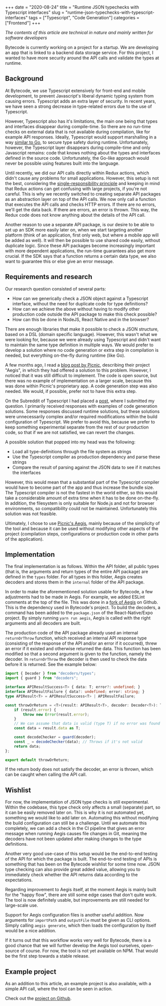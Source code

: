 +++
date = "2020-08-24"
title = "Runtime JSON typechecks with Typescript interfaces"
slug = "runtime-json-typechecks-with-typescript-interfaces"
tags = ["Typescript", "Code Generation"]
categories = ["Frontend"]
+++

_The contents of this article are technical in nature and mainly written for software developers_

Bytecode is currently working on a project for a startup. We are developing an app that is linked to a backend data storage service. For this project, I wanted to have more security around the API calls and validate the types at runtime.

## Background

At Bytecode, we use Typescript extensively for front-end and mobile development, to prevent Javascript's liberal dynamic typing system from causing errors. Typescript adds an extra layer of security. In recent years, we have seen a strong decrease in type-related errors due to the use of Typescript.

However, Typescript also has it's limitations, the main one being that types and interfaces disappear during compile-time. So there are no run-time checks on external data that is not available during compilation, like for example API responses. Ideally, Typescript would support marshalling in a way [similar to Go](https://medium.com/rungo/working-with-json-in-go-7e3a37c5a07b), to secure type safety during runtime. Unfortunately, however, the Typescript layer disappears during compile-time and only Javascript remains: code that knows nothing about the types and interfaces defined in the source code. Unfortunately, the Go-like approach would never be possible using features built into the language.

Until recently, we did our API calls directly within Redux actions, which didn't cause any problems for small applications. However, this setup is not the best, considering the [single-responsibility principle](https://en.wikipedia.org/wiki/Single-responsibility_principle) and keeping in mind that Redux actions can get confusing with large projects, if you're not careful. This is why we recently switched to creating separate API packages as an abstraction layer on top of the API calls. We now only call a function that executes the API calls and checks HTTP errors. If there are no errors, we'll get the data back. If there are errors, an error is thrown. This way, the Redux code does not know anything about the details of the API call.

Another reason to use a separate API package, is our desire to be able to set up an SDK more easily later on, when we start targeting another platform (think of an application, first only web, but where a mobile app will be added as well). It will then be possible to use shared code easily, without duplicate logic. Since these API packages become increasingly important with more dependent applications, the run-time guarantees also get more crucial. If the SDK says that a function returns a certain data type, we also want to guarantee this or else give an error message.

## Requirements and research

Our research question consisted of several parts:
* How can we generically check a JSON object against a Typescript interface, without the need for duplicate code for type definitions?
* How can we achieve the above without having to modify other production code outside the API package to make this check possible?
* How can this be done in NodeJS, React Native and in the browser?

There are enough libraries that make it possible to check a JSON structure, based on a DSL (domain specific language). However, this wasn't what we were looking for, because we were already using Typescript and didn't want to maintain the same type definition in multiple ways. We would prefer to develop a solution where no code generation or extra step in compilation is needed, but everything on-the-fly during runtime (like Go).

A few months ago, I read a [blog post by Picnic](https://blog.picnic.nl/guarding-a-react-native-application-from-evil-json-6f7cbb4404de), describing their project "Aegis", in which they had offered a solution to this problem. However, I noticed that it was still difficult to implement. The code is open source, but there was no example of implementation on a larger scale, because this was done within Picnic's proprietary app. A code generation step was also needed. We would, if possible, prefer not to have this extra step.

On the Subreddit of Typescript I had placed a [post](https://www.reddit.com/r/typescript/comments/i8yk6i/validating_objects_type_at_runtime/), where I submitted my question. I primarily received responses with examples of code generation solutions. Some responses discussed runtime solutions, but these solutions were unnecessarily complex and/or required modifications within the build configuration of Typescript. We prefer to avoid this, because we prefer to keep something experimental separate from the rest of our production code, so that if we are not satisfied, we can revert the changes.

A possible solution that popped into my head was the following:
* Load all type-definitions through the file system as strings
* Use the Typescript compiler as production dependency and parse these strings
* Compare the result of parsing against the JSON data to see if it matches the interfaces

However, this would mean that a substantial part of the Typescript compiler would have to become part of the app and thus increase the bundle size. The Typescript compiler is not the fastest in the world either, so this would take a considerable amount of extra time when it has to be done on-the-fly. In addition, the filesystem is only suitable for Node.js and not for browser environments, so compatibility could not be maintained. Unfortunately this solution was not feasible.

Ultimately, I chose to use [Picnic's Aegis](https://github.com/PicnicSupermarket/aegis), mainly because of the simplicity of the tool and because it can be used without modifying other aspects of the project (compilation steps, configurations or production code in other parts of the application).

## Implementation

The final implementation is as follows. Within the API folder, all public types (that is, the arguments and return types of the entire API package) are defined in the `types` folder. For all types in this folder, Aegis creates decoders and stores them in the `internal` folder of the API package.

In order to make the aforementioned solution usable for Bytecode, a few adjustments had to be made in Aegis. For example, we added ESLint comments at the top of the file. This was done in a [fork of Aegis](https://github.com/lucianonooijen/aegis/tree/bytecode) on Github. This is the dependency used in Bytecode's project. To build the decoders, a command has been added to the `package.json` of the React-Native/Expo project. By simply running `yarn run aegis`, Aegis is called with the right arguments and all decoders are built.

The production code of the API package already used an internal `returnOrThrow` function, which received an internal API response type (consisting of the response of the API and/or an error if it occurred), threw an error if it existed and otherwise returned the data. This function has been modified so that a second argument is given to the function, namely the decoder. In `returnOrThrow` the decoder is then used to check the data before it is returned. See the example below:

```ts
import { Decoder } from "decoders/types";
import { guard } from "decoders";

interface APIResultSuccess<T> { data: T; error?: undefined; }
interface APIResultFailure { data?: undefined; error: string; }
type APIResult<T> = APIResultSuccess<T> | APIResultFailure;

const throwOrReturn = <T>(result: APIResult<T>, decoder: Decoder<T>): T => {
    if (result.error) {
        throw new Error(result.error);
    }
    // We can assume that data is valid (type T) if no error was found
    const data = result.data as T;

    const decodeChecker = guard(decoder);
    const _ = decodeChecker(data); // Throws if it's not valid
    return data;
};

export default throwOrReturn;

```

If the return body does not satisfy the decoder, an error is thrown, which can be caught when calling the API call.

## Wishlist

For now, the implementation of JSON type checks is still experimental. Within the codebase, this type check only affects a small (separate) part, so it can be easily removed later on. This is why it is not automated yet, something we would like to add later on. Automating this without modifying the build configuration can still be a challenge. Until we automate this completely, we can add a check in the CI pipeline that gives an error message when running Aegis causes file changes in Git, meaning the decoders have not been updated after making changes to the type definitions.

Another very good use-case of this setup would be the end-to-end testing of the API for which the package is built. The end-to-end testing of APIs is something that has been on the Bytecode wishlist for some time now. JSON type checking can also provide great added value, allowing you to immediately check whether the API returns data according to the expectations.

Regarding improvement to Aegis itself, at the moment Aegis is mainly built for the "happy flow", there are still some edge cases that don't quite work. The tool is now definitely usable, but improvements are still needed for large-scale use.

Support for Aegis configuration files is another useful addition. Now arguments for `importPath` and `outputFile` must be given as CLI options. Simply calling `aegis generate`, which then loads the configuration by itself would be a nice addition.

If it turns out that this workflow works very well for Bytecode, there is a good chance that we will further develop the Aegis tool ourselves, open-source of course. For now, the tool is not yet available on NPM. That would be the first step towards a stable release.

## Example project

As an addition to this article, an example project is also available, with a simple API call, where the tool can be seen in action.

Check out the [project on Github](https://github.com/lucianonooijen/ts-runtime-json-checks-example).